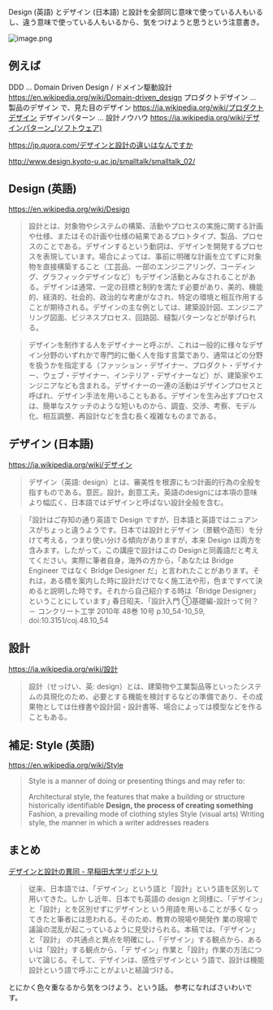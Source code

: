 Design (英語) とデザイン (日本語) と設計を全部同じ意味で使っている人もいるし、違う意味で使っている人もいるから、気をつけようと思うという注意書き。

![image.png](https://qiita-image-store.s3.ap-northeast-1.amazonaws.com/0/93824/a174e3df-eadd-a833-57c8-7821b407e4ed.png)

## 例えば

DDD ... Domain Driven Design / ドメイン駆動設計 https://en.wikipedia.org/wiki/Domain-driven_design
プロダクトデザイン ... 製品のデザイン で、見た目のデザイン https://ja.wikipedia.org/wiki/プロダクトデザイン
デザインパターン ... 設計ノウハウ https://ja.wikipedia.org/wiki/デザインパターン_(ソフトウェア)

https://jp.quora.com/デザインと設計の違いはなんですか

http://www.design.kyoto-u.ac.jp/smalltalk/smalltalk_02/

## Design (英語) 

https://en.wikipedia.org/wiki/Design
> 設計とは、対象物やシステムの構築、活動やプロセスの実施に関する計画や仕様、またはその計画や仕様の結果であるプロトタイプ、製品、プロセスのことである。デザインするという動詞は、デザインを開発するプロセスを表現しています。場合によっては、事前に明確な計画を立てずに対象物を直接構築すること（工芸品、一部のエンジニアリング、コーディング、グラフィックデザインなど）もデザイン活動とみなされることがある。デザインは通常、一定の目標と制約を満たす必要があり、美的、機能的、経済的、社会的、政治的な考慮がなされ、特定の環境と相互作用することが期待される。デザインの主な例としては、建築設計図、エンジニアリング図面、ビジネスプロセス、回路図、縫製パターンなどが挙げられる。

> デザインを制作する人をデザイナーと呼ぶが、これは一般的に様々なデザイン分野のいずれかで専門的に働く人を指す言葉であり、通常はどの分野を扱うかを指定する（ファッション・デザイナー、プロダクト・デザイナー、ウェブ・デザイナー、インテリア・デザイナーなど）が、建築家やエンジニアなども含まれる。デザイナーの一連の活動はデザインプロセスと呼ばれ、デザイン手法を用いることもある。デザインを生み出すプロセスは、簡単なスケッチのような短いものから、調査、交渉、考察、モデル化、相互調整、再設計などを含む長く複雑なものまである。

## デザイン (日本語)
https://ja.wikipedia.org/wiki/デザイン
> デザイン（英語: design）とは、審美性を根源にもつ計画的行為の全般を指すものである。意匠。設計。創意工夫。英語のdesignには本項の意味より幅広く、日本語ではデザインと呼ばない設計全般を含む。

> ｢設計はご存知の通り英語で Design ですが，日本語と英語ではニュアンスがちょっと違うようです。日本では設計とデザイン（景観や造形）を分けて考える，つまり使い分ける傾向がありますが，本来 Design は両方を含みます。したがって，この講座で設計はこの Designと同義語だと考えてください。実際に筆者自身，海外の方から，「あなたは Bridge Engineer ではなく Bridge Designer だ」と言われたことがあります。それは，ある橋を案内した時に設計だけでなく施工法や形，色まですべて決めると説明した時です。それから自己紹介する時は「Bridge Designer」ということにしています｣ 春日昭夫、「設計入門 ①基礎編-設計って何？－ コンクリート工学 2010年 48巻 10号 p.10_54-10_59, doi:10.3151/coj.48.10_54


## 設計
https://ja.wikipedia.org/wiki/設計
> 設計（せっけい、英: design）とは、建築物や工業製品等といったシステムの具現化のため、必要とする機能を検討するなどの準備であり、その成果物としては仕様書や設計図・設計書等、場合によっては模型などを作ることもある。
 

## 補足: Style (英語)
https://en.wikipedia.org/wiki/Style

> Style is a manner of doing or presenting things and may refer to:
> 
> Architectural style, the features that make a building or structure historically identifiable
> **Design, the process of creating something**
> Fashion, a prevailing mode of clothing styles
> Style (visual arts)
> Writing style, the manner in which a writer addresses readers


## まとめ

[デザインと設計の異同 - 早稲田大学リポジトリ](https://waseda.repo.nii.ac.jp/?action=repository_action_common_download&item_id=14551&item_no=1&attribute_id=162&file_no=1)

> 従来、日本語では、「デザイン」という語と「設計」という語を区別して用いてきた。しか
し近年、日本でも英語の design と同様に、「デザイン」と「設計」とを区別せずにデザインと
いう用語を用いることが多くなってきたと筆者には思われる。そのため、教育の現場や開発作
業の現場で議論の混乱が起こっているように見受けられる。本稿では、「デザイン」と「設計」
の共通点と異点を明確にし、「デザイン」する観点から、あるいは「設計」する観点から、「デ
ザイン」作業と「設計」作業の方法について論じる。そして、デザインは、感性デザインとい
う語で、設計は機能設計という語で呼ぶことがよいと結論づける。


とにかく色々重なるから気をつけよう、という話。
参考になればさいわいです。
